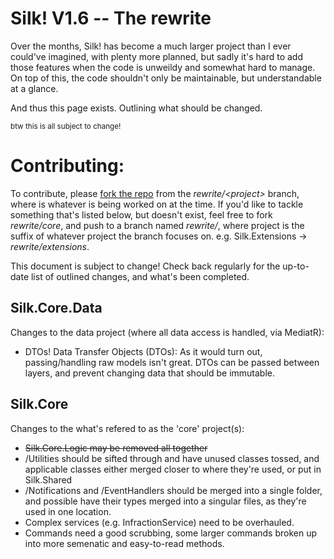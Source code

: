 # Silk! V1.6 -- The rewrite

Over the months, Silk! has become a much larger project than I ever could've imagined, with plenty more planned, but sadly it's hard to add those features when the code is unweildy and somewhat hard to manage. On top of this, the code shouldn't only be maintainable, but understandable at a glance. 

And thus this page exists. Outlining what should be changed.

<sub>btw this is all subject to change!</sub>

# Contributing:
To contribute, please [fork the repo](https://github.com/VelvetThePanda/Silk) from the *rewrite/\<project\>* branch, where <project> is whatever is being worked on at the time. If you'd like to tackle something that's listed below, but doesn't exist, feel free to fork *rewrite/core*, and push to a branch named *rewrite/<project>*, where project is the suffix of whatever project the branch focuses on. e.g. Silk.Extensions -> *rewrite/extensions*.

This document is subject to change! Check back regularly for the up-to-date list of outlined changes, and what's been completed.

## Silk.Core.Data
Changes to the data project (where all data access is handled, via MediatR):

 * DTOs! Data Transfer Objects (DTOs): As it would turn out, passing/handling raw models isn't great. DTOs can be passed between layers, and prevent changing data that should be immutable. 

 ## Silk.Core

 Changes to the what's refered to as the 'core' project(s):

* ~~Silk.Core.Logic may be removed all together~~
* /Utilities should be sifted through and have unused classes tossed, and applicable classes either merged closer to where they're used, or put in Silk.Shared
* /Notifications and /EventHandlers should be merged into a single folder, and possible have their types merged into a singular files, as they're used in one location.
* Complex services (e.g. InfractionService) need to be overhauled. 
* Commands need a good scrubbing, some larger commands broken up into more semenatic and easy-to-read methods.

